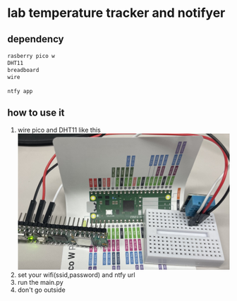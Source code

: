 # lab temperature tracker and notifyer

## dependency
```
rasberry pico w
DHT11
breadboard
wire

ntfy app
```
## how to use it
1. wire pico and DHT11 like this
![refimage](/RefImage.jpg)
3. set your wifi(ssid,password) and ntfy url
2. run the main.py
3. don't go outside